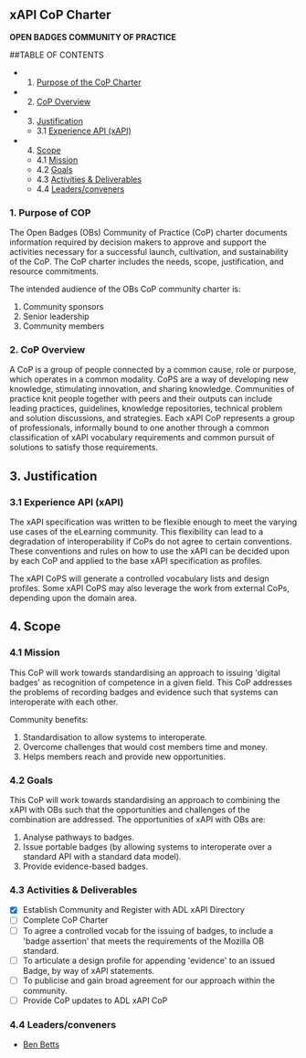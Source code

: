 ## xAPI CoP Charter

**OPEN BADGES COMMUNITY OF PRACTICE**

##TABLE OF CONTENTS
*	1. 	[Purpose of the CoP Charter](#1-purpose-of-cop)  
*	2. 	[CoP Overview](#2-cop-overview)  
*	3. 	[Justification](#3-justification)  
    *	3.1 	[Experience API (xAPI)](#31-experience-api-xapi)  
*	4. 	[Scope](#4-scope)  
    *	4.1 	[Mission](#41-mission)   
    *	4.2 	[Goals](#42-goals)  
    *	4.3 	[Activities & Deliverables](#43-activities--deliverables)  
    *	4.4 	[Leaders/conveners](#44-leadersconveners)
   

### 1. Purpose of COP

The Open Badges (OBs) Community of Practice (CoP) charter documents information required by decision makers to approve and support the activities necessary for a successful launch, cultivation, and sustainability of the CoP. The CoP charter includes the needs, scope, justification, and resource commitments.

The intended audience of the OBs CoP community charter is:

1. Community sponsors
2. Senior leadership
3. Community members

### 2. CoP Overview

A CoP is a group of people connected by a common cause, role or purpose, which operates in a common modality. CoPS are a way of developing new knowledge, stimulating innovation, and sharing knowledge. Communities of practice knit people together with peers and their outputs can include leading practices, guidelines, knowledge repositories, technical problem and solution discussions, and strategies. Each xAPI CoP represents a group of professionals, informally bound to one another through a common classification of xAPI vocabulary requirements and common pursuit of solutions to satisfy those requirements. 

## 3. Justification

### 3.1 Experience API (xAPI)

The xAPI specification was written to be flexible enough to meet the varying use cases of the eLearning community. This flexibility can lead to a degradation of interoperability if CoPs do not agree to certain conventions. These conventions and rules on how to use the xAPI can be decided upon by each CoP and applied to the base xAPI specification as profiles.

The xAPI CoPS will generate a controlled vocabulary lists and design profiles. Some xAPI CoPS may also leverage the work from external CoPs, depending upon the domain area.

## 4. Scope

### 4.1 Mission

This CoP will work towards standardising an approach to issuing 'digital badges' as recognition of competence in a given field. This CoP addresses the problems of recording badges and evidence such that systems can interoperate with each other.

Community benefits:

1. Standardisation to allow systems to interoperate.
2. Overcome challenges that would cost members time and money.
3. Helps members reach and provide new opportunities.

### 4.2 Goals

This CoP will work towards standardising an approach to combining the xAPI with OBs such that the opportunities and challenges of the combination are addressed. The opportunities of xAPI with OBs are:

1. Analyse pathways to badges.
2. Issue portable badges (by allowing systems to interoperate over a standard API with a standard data model).
3. Provide evidence-based badges.

### 4.3 Activities & Deliverables

- [x] Establish Community and Register with ADL xAPI Directory
- [ ] Complete CoP Charter
- [ ] To agree a controlled vocab for the issuing of badges, to include a 'badge assertion' that meets the requirements of the Mozilla OB standard.
- [ ] To articulate a design profile for appending 'evidence' to an issued Badge, by way of xAPI statements.
- [ ] To publicise and gain broad agreement for our approach within the community.
- [ ] Provide CoP updates to ADL xAPI CoP

### 4.4 Leaders/conveners

- [Ben Betts](ben@ht2.co.uk)
